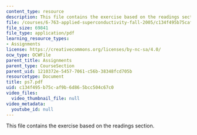 ```yaml
---
content_type: resource
description: This file contains the exercise based on the readings section.
file: /courses/6-763-applied-superconductivity-fall-2005/c134f495b75caf9b6d865bcc504c67c0_ps7.pdf
file_size: 69841
file_type: application/pdf
learning_resource_types:
- Assignments
license: https://creativecommons.org/licenses/by-nc-sa/4.0/
ocw_type: OCWFile
parent_title: Assignments
parent_type: CourseSection
parent_uid: 1210372e-5457-7061-c56b-38348fcd705b
resourcetype: Document
title: ps7.pdf
uid: c134f495-b75c-af9b-6d86-5bcc504c67c0
video_files:
  video_thumbnail_file: null
video_metadata:
  youtube_id: null
---
```

This file contains the exercise based on the readings section.